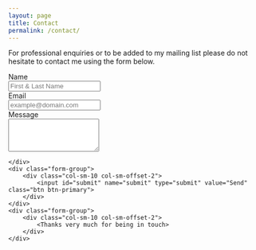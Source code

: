 ```yaml
---
layout: page
title: Contact   
permalink: /contact/
---
```

For professional enquiries or to be added to my mailing list please do not hesitate to contact me using the form below.
<form class="form-horizontal" role="form" method="post" action="index.php">
    <div class="form-group">
        <label for="name" class="col-sm-2 control-label">Name</label>
        <div class="col-sm-10">
            <input type="text" class="form-control" id="name" name="name" placeholder="First & Last Name" value="">
        </div>
    </div>
    <div class="form-group">
        <label for="email" class="col-sm-2 control-label">Email</label>
        <div class="col-sm-10">
            <input type="email" class="form-control" id="email" name="email" placeholder="example@domain.com" value="">
        </div>
    </div>
    <div class="form-group">
        <label for="message" class="col-sm-2 control-label">Message</label>
        <div class="col-sm-10">
            <textarea class="form-control" rows="4" name="message"></textarea>
        </div>
    </div>
   
    </div>
    <div class="form-group">
        <div class="col-sm-10 col-sm-offset-2">
            <input id="submit" name="submit" type="submit" value="Send" class="btn btn-primary">
        </div>
    </div>
    <div class="form-group">
        <div class="col-sm-10 col-sm-offset-2">
            <Thanks very much for being in touch>
        </div>
    </div>
</form>